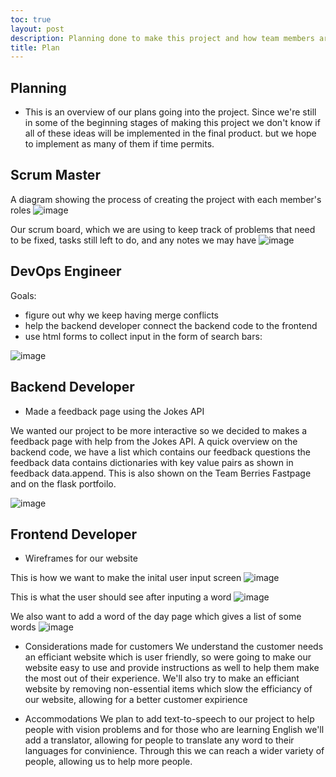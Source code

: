 ```yaml
---
toc: true
layout: post
description: Planning done to make this project and how team members are contributing to project goals
title: Plan
---
```


## Planning

- This is an overview of our plans going into the project. Since we're still in some of the beginning stages of making this project we don't know if all of these ideas will be implemented in the final product. but we hope to implement as many of them if time permits.

## Scrum Master

A diagram showing the process of creating the project with each member's roles
![image](https://user-images.githubusercontent.com/111466888/198406403-ddecaafa-2dfe-4668-b173-610b21e44a89.jpeg)

Our scrum board, which we are using to keep track of problems that need to be fixed, tasks still left to do, and any notes we may have
![image](https://user-images.githubusercontent.com/111466888/198406650-6d59ce86-f16a-491d-b6ac-9869e875e8e6.jpeg)

## DevOps Engineer

Goals:

- figure out why we keep having merge conflicts
- help the backend developer connect the backend code to the frontend  
- use html forms to collect input in the form of search bars:

![image](https://user-images.githubusercontent.com/111466888/198407680-5b3a1191-3a2c-4af8-86df-bfde9868af06.jpeg)

## Backend Developer

- Made a feedback page using the Jokes API

We wanted our project to be more interactive so we decided to makes a feedback page with help from the Jokes API. A quick overview on the backend code, we have a list which contains our feedback questions the feedback data contains dictionaries with key value pairs as shown in feedback data.append. This is also shown on the Team Berries Fastpage and on the flask portfoilo.

![image](https://user-images.githubusercontent.com/82348259/198409859-b4a37f0a-82e1-435d-bae4-9465496e8243.png)

## Frontend Developer

- Wireframes for our website

This is how we want to make the inital user input screen
![image](https://user-images.githubusercontent.com/82348259/197446035-a0cb20cc-e73f-4d40-bfe6-a3799536d0c2.png)

This is what the user should see after inputing a word
![image](https://user-images.githubusercontent.com/82348259/197446183-3bb187c7-a20d-4d3b-a726-9a8e1365c929.png)

We also want to add a word of the day page which gives a list of some words
![image](https://user-images.githubusercontent.com/82348259/197446471-b5ddc5d7-8de5-441a-a665-7406a658272b.png)

- Considerations made for customers
We understand the customer needs an efficiant website which is user friendly, so were going to make our website easy to use and provide instructions as well to help them make the most out of their experience. We'll also try to make an efficiant website by removing non-essential items which slow the efficiancy of our website, allowing for a better customer expirience

- Accommodations
We plan to add text-to-speech to our project to help people with vision problems and for those who are learning English we'll add a translator, allowing for people to translate any word to their languages for convinience. Through this we can reach a wider variety of people, allowing us to help more people.
